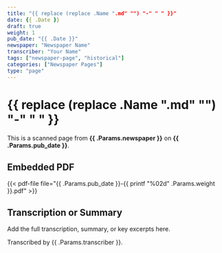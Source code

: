 ```yaml
---
title: "{{ replace (replace .Name ".md" "") "-" " " }}"
date: {{ .Date }}
draft: true
weight: 1
pub_date: "{{ .Date }}"
newspaper: "Newspaper Name"
transcriber: "Your Name"
tags: ["newspaper-page", "historical"]
categories: ["Newspaper Pages"]
type: "page"
---
```


# {{ replace (replace .Name ".md" "") "-" " " }}

This is a scanned page from **{{ .Params.newspaper }}** on **{{ .Params.pub_date }}**.

## Embedded PDF
{{< pdf-file file="{{ .Params.pub_date }}-{{ printf "%02d" .Params.weight }}.pdf" >}}

## Transcription or Summary
Add the full transcription, summary, or key excerpts here.

Transcribed by {{ .Params.transcriber }}.
